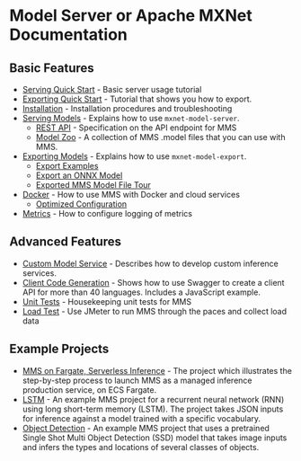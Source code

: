 # Model Server or Apache MXNet Documentation

## Basic Features
* [Serving Quick Start](../README.md#serve-a-model) - Basic server usage tutorial
* [Exporting Quick Start](../README.md#export-a-model) - Tutorial that shows you how to export.
* [Installation](install.md) - Installation procedures and troubleshooting
* [Serving Models](server.md) - Explains how to use `mxnet-model-server`.
  * [REST API](rest_api.md) - Specification on the API endpoint for MMS
  * [Model Zoo](model_zoo.md) - A collection of MMS .model files that you can use with MMS.
* [Exporting Models](export.md) - Explains how to use `mxnet-model-export`.
    * [Export Examples](export_examples.md)
    * [Export an ONNX Model](export_from_onnx.md)
    * [Exported MMS Model File Tour](export_model_file_tour.md)
* [Docker](../docker/README.md) - How to use MMS with Docker and cloud services
    * [Optimized Configuration](optimized_config.md)
* [Metrics](metrics.md) - How to configure logging of metrics

## Advanced Features
* [Custom Model Service](custom_service.md) - Describes how to develop custom inference services.
* [Client Code Generation](code_gen.md) - Shows how to use Swagger to create a client API for more than 40 languages. Includes a JavaScript example.
* [Unit Tests](../mms/tests/README.md) - Housekeeping unit tests for MMS
* [Load Test](../load-test/README.md) - Use JMeter to run MMS through the paces and collect load data

## Example Projects
* [MMS on Fargate, Serverless Inference](mms_on_fargate.md) - The project which illustrates the step-by-step process to launch MMS as a managed inference production service, on ECS Fargate.
* [LSTM](../examples/lstm_ptb/README.md) - An example MMS project for a recurrent neural network (RNN) using long short-term memory (LSTM). The project takes JSON inputs for inference against a model trained with a specific vocabulary.
* [Object Detection](../examples/ssd/README.md) - An example MMS project that uses a pretrained Single Shot Multi Object Detection (SSD) model that takes image inputs and infers the types and locations of several classes of objects.
